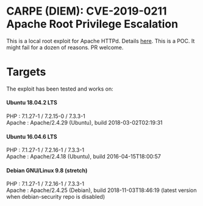 # CARPE (DIEM): CVE-2019-0211 Apache Root Privilege Escalation

This is a local root exploit for Apache HTTPd.
Details [here](https://cfreal.github.io/carpe-diem-cve-2019-0211-apache-local-root.html).
This is a POC. It might fail for a dozen of reasons. PR welcome.

# Targets

The exploit has been tested and works on:

#### Ubuntu 18.04.2 LTS
PHP : 7.1.27-1 / 7.2.15-0 / 7.3.3-1<br />
Apache : Apache/2.4.29 (Ubuntu), build 2018-03-02T02:19:31

#### Ubuntu 16.04.6 LTS
PHP : 7.1.27-1 / 7.2.16-1 / 7.3.3-1<br />
Apache : Apache/2.4.18 (Ubuntu), build 2016-04-15T18:00:57

#### Debian GNU/Linux 9.8 (stretch)
PHP : 7.1.27-1 / 7.2.16-1 / 7.3.3-1<br />
Apache : Apache/2.4.25 (Debian), build 2018-11-03T18:46:19
(latest version when debian-security repo is disabled)

